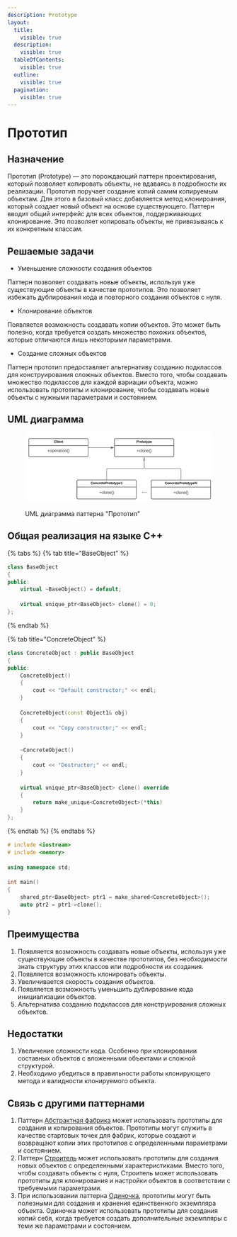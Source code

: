 ```yaml
---
description: Prototype
layout:
  title:
    visible: true
  description:
    visible: true
  tableOfContents:
    visible: true
  outline:
    visible: true
  pagination:
    visible: true
---
```


# Прототип

## Назначение

Прототип (Prototype) — это порождающий паттерн проектирования, который позволяет копировать объекты, не вдаваясь в подробности их реализации. Прототип поручает создание копий самим копируемым объектам. Для этого в базовый класс добавляется метод клонироания, который создает новый объект на основе существующего. Паттерн вводит общий интерфейс для всех объектов, поддерживающих клонирование. Это позволяет копировать объекты, не привязываясь к их конкретным классам.

## Решаемые задачи

* Уменьшение сложности создания объектов

Паттерн позволяет создавать новые объекты, используя уже существующие объекты в качестве прототипов. Это позволяет избежать дублирования кода и повторного создания объектов с нуля.

* Клонирование объектов

Появляется возможность создавать копии объектов. Это может быть полезно, когда требуется создать множество похожих объектов, которые отличаются лишь некоторыми параметрами.

* Создание сложных объектов

Паттерн прототип предоставляет альтернативу созданию подклассов для конструирования сложных объектов. Вместо того, чтобы создавать множество подклассов для каждой вариации объекта, можно использовать прототипы и клонирование, чтобы создавать новые объекты с нужными параметрами и состоянием.

## UML диаграмма

<div data-full-width="true">

<figure><img src="../../.gitbook/assets/protorype_white.png" alt=""><figcaption><p>UML диаграмма паттерна "Прототип"</p></figcaption></figure>

</div>

## Общая реализация на языке C++

{% tabs %}
{% tab title="BaseObject" %}
```cpp
class BaseObject
{
public:
    virtual ~BaseObject() = default;

    virtual unique_ptr<BaseObject> clone() = 0;
};
```
{% endtab %}

{% tab title="ConcreteObject" %}
```cpp
class ConcreteObject : public BaseObject
{
public:
    ConcreteObject() 
    {
        cout << "Default constructor;" << endl; 
    }
    
    ConcreteObject(const Object1& obj) 
    { 
        cout << "Copy constructor;" << endl; 
    }
    
    ~ConcreteObject() 
    { 
        cout << "Destructor;" << endl; 
    }

    virtual unique_ptr<BaseObject> clone() override
    {
        return make_unique<ConcreteObject>(*this)
    }
};
```
{% endtab %}
{% endtabs %}

```cpp
# include <iostream>
# include <memory>

using namespace std;

int main()
{
    shared_ptr<BaseObject> ptr1 = make_shared<ConcreteObject>();    
    auto ptr2 = ptr1->clone();
}
```

## Преимущества

1. Появляется возможность создавать новые объекты, используя уже существующие объекты в качестве прототипов, без необходимости знать структуру этих классов или подробности их создания.
2. Появляется возможность клонировать объекты.
3. Увеличивается скорость создания объектов.
4. Появляется возможность уменьшить дублирование кода инициализации объектов.
5. Альтернатива созданию подклассов для конструирования сложных объектов.

## Недостатки

1. Увеличение сложности кода. Особенно при клонировании составных объектов с вложенными объектами и сложной структурой.
2. Необходимо убедиться в правильности работы клонирующего метода и валидности клонируемого объекта.

## Связь с другими паттернами

1. Паттерн [Абстрактная фабрика](abstract-factory.md) может использовать прототипы для создания и копирования объектов. Прототипы могут служить в качестве стартовых точек для фабрик, которые создают и возвращают копии этих прототипов с определенными параметрами и состоянием.
2. Паттерн [Строитель](builder.md) может использовать прототипы для создания новых объектов с определенными характеристиками. Вместо того, чтобы создавать объекты с нуля, Строитель может использовать прототипы для клонирования и настройки объектов в соответствии с требуемыми параметрами.
3. При использовании паттерна [Одиночка](singleton.md), прототипы могут быть полезными для создания и хранения единственного экземпляра объекта. Одиночка может использовать прототипы для создания копий себя, когда требуется создать дополнительные экземпляры с теми же параметрами и состоянием.

